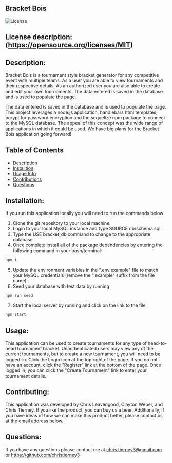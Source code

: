 
## Bracket Bois

![License](https://img.shields.io/badge/License-MIT-blue.svg)

## License description: (https://opensource.org/licenses/MIT)

## Description:
Bracket Bois is a tournament style bracket generator for any competitive event with multiple teams. As a user you are able to view tournaments and their respective details. As an authorized user you are also able to create and edit your own tournaments. The data entered is saved in the database and is used to populate the page.

The data entered is saved in the database and is used to populate the page. This project leverages a node.js application, handlebars html templates, bcrypt for password encryption and the sequelize npm package to connect to the MySQL database. The appeal of this concept was the wide range of applications in which it could be used. We have big plans for the Bracket Bois application going forward!


## Table of Contents
* [Description](#description)
* [Installtion](#installation)
* [Usage Info](#usage)
* [Contributions](#contributing)
* [Questions](#questions)


## Installation: 
If you run this application locally you will need to run the commands below:

1. Clone the git repository to your local machine.
2. Login to your local MySQL instance and type SOURCE db/schema.sql. 
3. Type the USE bracket_db command to change to the appropriate database. 
4. Once complete install all of the package dependencies by entering the following command in your bash/terminal:
```bash
npm i
```
5. Update the environment variables in the ".env.example" file to match your MySQL credentials (remove the ".example" suffix from the file name). 
6. Seed your database with test data by running 
```bash
npm run seed
```
7. Start the local server by running and click on the link to the file
```bash
npm start
```

## Usage:

This application can be used to create tournaments for any type of head-to-head tournament bracket. Unauthenticated users may view any of the current tournaments, but to create a new tournament, you will need to be logged-in. Click the Login icon at the top right of the page. If you do not have an account, click the "Register" link at the bottom of the page. Once logged in, you can click the "Create Tournament" link to enter your tournament details.


## Contributing:
This application was developed by Chris Leavengood, Clayton Weber, and Chris Tierney. If you like the product, you can buy us a beer. Additionally, if you have ideas of how we can make this product better, please contact us at the email address below.


## Questions:
If you have any questions please contact me at chris.tierney3@gmail.com or https://github.com/christierney3